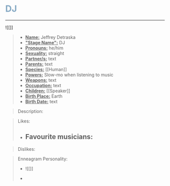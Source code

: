 <h1><font color="#87AAC4"> DJ </font></h1>

___

![[]]

> - **<ins>Name:<ins>** Jeffrey Detraska
> - **<ins>"Stage Name":<ins>** DJ
> - **<ins>Pronouns:<ins>** he/him
> - **<ins>Sexuality:<ins>** straight
> - **<ins>Partner/s:<ins>** text
> - **<ins>Parents:<ins>** text
> - **<ins>Species:<ins>** [[Human]]
> - **<ins>Powers:<ins>** Slow-mo when listening to music
> - **<ins>Weapons:<ins>** text
> - **<ins>Occupation:<ins>** text
> - **<ins>Children:<ins>** [[Speaker]]
> - **<ins>Birth Place:<ins>** Earth
> - **<ins>Birth Date:<ins>** text

> Description:
> 
	
> Likes:
>
> - Favourite musicians:
>	- 

> Dislikes:
>
	
> Enneagram Personality: 
> - ![[]]
>
> - 
>	
> 	